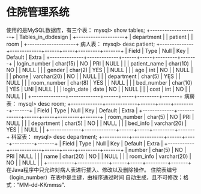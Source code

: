 # 住院管理系统
使用的是MySQL数据库，有三个表：
mysql> show tables;
+--------------------+
| Tables_in_dbdesign |
+--------------------+
| department         |
| patient            |
| room               |
+--------------------+
病人表：
mysql> desc patient;
+--------------+-------------+------+-----+---------+-------+
| Field        | Type        | Null | Key | Default | Extra |
+--------------+-------------+------+-----+---------+-------+
| login_number | char(15)    | NO   | PRI | NULL    |       |
| patient_name | char(10)    | NO   |     | NULL    |       |
| gender       | char(2)     | YES  |     | NULL    |       |
| age          | int         | NO   |     | NULL    |       |
| phone        | varchar(20) | NO   |     | NULL    |       |
| department   | char(5)     | YES  |     | NULL    |       |
| room_number  | char(8)     | YES  |     | NULL    |       |
| bed_number   | char(10)    | YES  | UNI | NULL    |       |
| login_date   | date        | NO   |     | NULL    |       |
| cost         | int         | NO   |     | NULL    |       |
+--------------+-------------+------+-----+---------+-------+
病房表：
mysql> desc room;
+-------------+-------------+------+-----+---------+-------+
| Field       | Type        | Null | Key | Default | Extra |
+-------------+-------------+------+-----+---------+-------+
| room_number | char(5)     | NO   | PRI | NULL    |       |
| department  | char(5)     | NO   |     | NULL    |       |
| bed_info    | varchar(20) | YES  |     | NULL    |       |
+-------------+-------------+------+-----+---------+-------+
科室表：
mysql> desc department;
+-----------+-------------+------+-----+---------+-------+
| Field     | Type        | Null | Key | Default | Extra |
+-----------+-------------+------+-----+---------+-------+
| number    | char(5)     | NO   | PRI | NULL    |       |
| name      | char(20)    | NO   |     | NULL    |       |
| room_info | varchar(20) | NO   |     | NULL    |       |
+-----------+-------------+------+-----+---------+-------+
在Java程序中只允许对病人表进行插入、修改以及删除操作。
住院表编号（login_number）在表中是主键，由程序通过时间
自动生成，且不可修改；格式："MM-dd-KKmmss".
